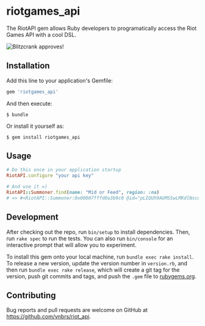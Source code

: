 # riotgames_api
The RiotAPI gem allows Ruby developers to programatically access the Riot Games API with a cool DSL.

![Blitzcrank approves!](https://images-wixmp-ed30a86b8c4ca887773594c2.wixmp.com/f/40b52aba-ebad-4342-96c5-d8c23437ad5b/d5xuhop-d5f510a7-391e-4a7e-9307-c8cab2e7d72e.png/v1/fill/w_1024,h_485,q_80,strp/iblitz_crank_by_figgycus_d5xuhop-fullview.jpg?token=eyJ0eXAiOiJKV1QiLCJhbGciOiJIUzI1NiJ9.eyJzdWIiOiJ1cm46YXBwOjdlMGQxODg5ODIyNjQzNzNhNWYwZDQxNWVhMGQyNmUwIiwiaXNzIjoidXJuOmFwcDo3ZTBkMTg4OTgyMjY0MzczYTVmMGQ0MTVlYTBkMjZlMCIsIm9iaiI6W1t7ImhlaWdodCI6Ijw9NDg1IiwicGF0aCI6IlwvZlwvNDBiNTJhYmEtZWJhZC00MzQyLTk2YzUtZDhjMjM0MzdhZDViXC9kNXh1aG9wLWQ1ZjUxMGE3LTM5MWUtNGE3ZS05MzA3LWM4Y2FiMmU3ZDcyZS5wbmciLCJ3aWR0aCI6Ijw9MTAyNCJ9XV0sImF1ZCI6WyJ1cm46c2VydmljZTppbWFnZS5vcGVyYXRpb25zIl19.6d3xFdnUaZljN0mKWR9AQk2W8QLOKp2VCNdm_Nc1MV4)


## Installation

Add this line to your application's Gemfile:

```ruby 
gem 'riotgames_api'
```

And then execute:

    $ bundle

Or install it yourself as:

    $ gem install riotgames_api

## Usage

```ruby
# Do this once in your application startup
RiotAPI.configure "your api key"

# And use it =)
RiotAPI::Summoner.find(name: "Mid or Feed", region: :na)
# => #<RiotAPI::Summoner:0x00007fffd0a3b9c0 @id="pLIQUh9AUMSSwLMKdlNscoDEkoIYs2fYGAytTIKHkwy5YWg", @account_id=nil, @profile_icon_id=nil, @puuid="7qiWDJqhrCjc2xLDvfEsm2UiZOvo6l7UjBjUuRq7cwtWXRgSh8fGR59YC1Ls3mBZao6nDW_JiQ05gw", @summoner_level=nil, @revision_date=nil>
```

## Development

After checking out the repo, run `bin/setup` to install dependencies. Then, run `rake spec` to run the tests. You can also run `bin/console` for an interactive prompt that will allow you to experiment.

To install this gem onto your local machine, run `bundle exec rake install`. To release a new version, update the version number in `version.rb`, and then run `bundle exec rake release`, which will create a git tag for the version, push git commits and tags, and push the `.gem` file to [rubygems.org](https://rubygems.org).

## Contributing

Bug reports and pull requests are welcome on GitHub at https://github.com/vnbrs/riot_api.

